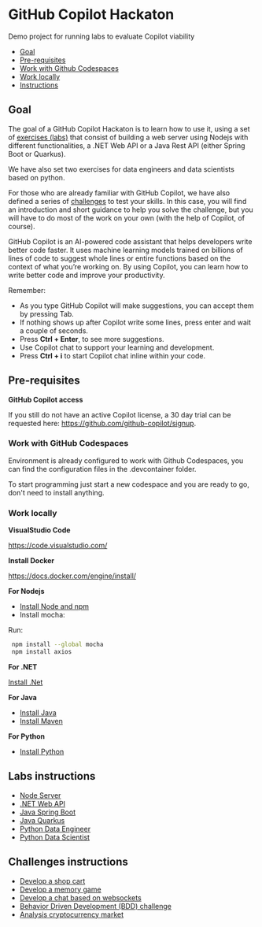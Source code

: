 # GitHub Copilot Hackaton

Demo project for running labs to evaluate Copilot viability

- [Goal](#goal)
- [Pre-requisites](#pre-requisites)
- [Work with Github Codespaces](#work-with-github-codespaces)
- [Work locally](#work-locally)
- [Instructions](#instructions)

## Goal

The goal of a GitHub Copilot Hackaton is to learn how to use it, using a set of [exercises (labs)](#labs-instructions) that consist of building a web server using Nodejs with different functionalities, a .NET Web API or a Java Rest API (either Spring Boot or Quarkus).

We have also set two exercises for data engineers and data scientists based on python.

For those who are already familiar with GitHub Copilot, we have also defined a series of [challenges](#challenges-instructions) to test your skills. In this case, you will find an introduction and short guidance to help you solve the challenge, but you will have to do most of the work on your own (with the help of Copilot, of course).

GitHub Copilot is an AI-powered code assistant that helps developers write better code faster. It uses machine learning models trained on billions of lines of code to suggest whole lines or entire functions based on the context of what you’re working on. By using Copilot, you can learn how to write better code and improve your productivity.

Remember:

- As you type GitHub Copilot will make suggestions, you can accept them by pressing Tab.
- If nothing shows up after Copilot write some lines, press enter and wait a couple of seconds.
- Press **Ctrl + Enter**, to see more suggestions.
- Use Copilot chat to support your learning and development.
- Press **Ctrl + i** to start Copilot chat inline within your code. 

## Pre-requisites

**GitHub Copilot access**

If you still do not have an active Copilot license, a 30 day trial can be requested here: https://github.com/github-copilot/signup.

### Work with GitHub Codespaces

Environment is already configured to work with Github Codespaces, you can find the configuration files in the .devcontainer folder.

To start programming just start a new codespace and you are ready to go, don't need to install anything.

### Work locally

**VisualStudio Code**

https://code.visualstudio.com/

**Install Docker**

https://docs.docker.com/engine/install/

**For Nodejs**

- [Install Node and npm](https://docs.npmjs.com/downloading-and-installing-node-js-and-npm)
- Install mocha: 

Run:

``` bash
 npm install --global mocha
 npm install axios
```

**For .NET**

[Install .Net](https://dotnet.microsoft.com/download)

**For Java**

- [Install Java](https://learn.microsoft.com/en-us/java/openjdk/install)
- [Install Maven](https://maven.apache.org/install.html)

**For Python**
- [Install Python](https://www.python.org/downloads/)

## Labs instructions

- [Node Server](./exercisefiles/node/README.md)
- [.NET Web API](./exercisefiles/dotnet/README.md)
- [Java Spring Boot](./exercisefiles/springboot/README.md)
- [Java Quarkus](./exercisefiles/quarkus/README.md)
- [Python Data Engineer](./exercisefiles/dataengineer/README.md)
- [Python Data Scientist](./exercisefiles/datascientist/README.md)

## Challenges instructions

- [Develop a shop cart](./challenges/eshop/eshop.md) 
- [Develop a memory game](./challenges/memorygame/memorygame.md)
- [Develop a chat based on websockets](./challenges/chatwebsockets/chatwebsockets.md)
- [Behavior Driven Development (BDD) challenge](./challenges/bdd/README.md)
- [Analysis cryptocurrency market](./challenges/cryptoanalisis/crypto.md)
